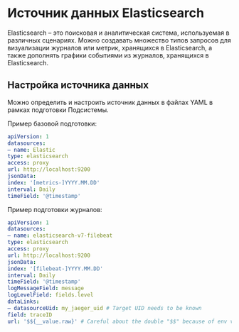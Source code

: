 # Источник данных Elasticsearch

Elasticsearch – это поисковая и аналитическая система, используемая в различных сценариях. Можно создавать множество типов запросов для визуализации журналов или метрик, хранящихся в Elasticsearch, а также дополнять графики событиями из журналов, хранящихся в Elasticsearch.

## Настройка источника данных

Можно определить и настроить источник данных в файлах YAML в рамках подготовки Подсистемы.

Пример базовой подготовки:

```yaml
apiVersion: 1
datasources:
– name: Elastic
type: elasticsearch
access: proxy
url: http://localhost:9200
jsonData:
index: '[metrics-]YYYY.MM.DD'
interval: Daily
timeField: '@timestamp'
```

Пример подготовки журналов:

```yaml
apiVersion: 1
datasources:
– name: elasticsearch-v7-filebeat
type: elasticsearch
access: proxy
url: http://localhost:9200
jsonData:
index: '[filebeat-]YYYY.MM.DD'
interval: Daily
timeField: '@timestamp'
logMessageField: message
logLevelField: fields.level
dataLinks:
– datasourceUid: my_jaeger_uid # Target UID needs to be known
field: traceID
url: '$${__value.raw}' # Careful about the double "$$" because of env var expansion
```